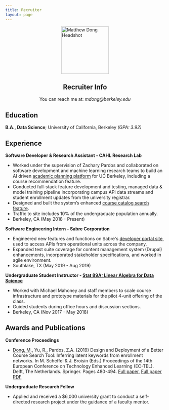 ```yaml
---
title: Recruiter
layout: page
---
```


<img src="/assets/images/recruiter-headshot.jpg" alt="Matthew Dong Headshot" style="width:150px;
    height: auto; display: block; margin: 0 auto;">

<center> <h2> Recruiter Info </h2> </center>

<center>You can reach me at: <i>mdong@berkeley.edu</i></center>

<!-- You can find my resume <a href="{{ site.url }}/{{ site.resume-url }}" target="_blank">here</a> and reach me at: _mdong@berkeley.edu_.  -->

Education
---------

**B.A., Data Science**; University of California, Berkeley *(GPA: 3.92)*
<!-- (Exp. Grad 2021) -->

Experience 
----------

**Software Developer & Research Assistant - CAHL Research Lab**
 <!-- <a href="https://github.com/CAHLR" target="_blank">CAHL Research Lab</a> -->

- Worked under the supervision of Zachary Pardos and collaborated on software development and machine learning research teams to build an AI driven <a href="https://askoski.berkeley.edu" target="_blank">academic planning platform</a> for UC Berkeley, including a course recommendation feature.
- Conducted full-stack feature development and testing, managed data & model training pipeline incorporating campus API data streams and student enrollment updates from the university registrar.  
- Designed and built the system’s enhanced <a href="https://askoski.berkeley.edu/search" target="_blank">course catalog search feature</a>.  
- Traffic to site includes 10% of the undergraduate population annually. 
- Berkeley, CA (May 2018 - Present)
 <!-- Trained and optimized machine learning models, created back-end endpoints, designed and implemented the user interface.  -->

**Software Engineering Intern - Sabre Corporation**

- Engineered new features and functions on Sabre's <a href="https://beta.developer.sabre.com" target="_blank">developer portal site</a>, used to access APIs from operational units across the company.
- Expanded test suite coverage for content management system (Drupal) enhancements, incorporated stakeholder specifications, and worked in agile environment.
- Southlake, TX (May 2019 - Aug 2019)

**Undergraduate Student Instructor - <a href="{{site.url}}/assets/files/stat89a_syllabus.pdf" target="_blank">Stat 89A: Linear Algebra for Data Science</a>**

- Worked with Michael Mahoney and staff members to scale course infrastructure and prototype materials for the pilot 4-unit offering of the class. 
- Guided students during office hours and discussion sections.
- Berkeley, CA (Nov 2017 - May 2018)
	
<!-- * [Projects]({{site.url}}/projects)	 -->
<!-- * DataKind -->
<!-- Global Policy Lab -->

Awards and Publications
----------

**Conference Proceedings**

-  <u>Dong, M</u>., Yu, R., Pardos, Z.A. (2019) Design and Deployment of a Better Course Search Tool: Inferring latent keywords from enrollment networks. In M. Scheffel & J. Broisin (Eds.) Proceedings of the 14th European Conference on Technology Enhanced Learning (EC-TEL). Delft, The Netherlands. Springer. Pages 480-494.  <a href="https://link.springer.com/chapter/10.1007%2F978-3-030-29736-7_36" target="_blank">Full paper</a>, <a href="{{site.url}}/assets/files/EC-TEL-paper.pdf" target="_blank">Full paper PDF</a>

<!-- - <u>Dong, M</u>., Yu, R., Pardos, Z.A. Design and Deployment of a Better University Course Search: Inferring Latent Keywords from Enrollments. In C. Lync and A. Merceron (Eds.) Proceedings of the 12th International Conference on Educational Data Mining (EDM). Montreal, Canada.  [Short paper PDF]({{site.url}}/assets/files/EDM-paper.pdf)-->

**Undergraduate Research Fellow**

- Applied and received a $6,000 university grant to conduct a self-directed research project under the guidance of a faculty mentor. 